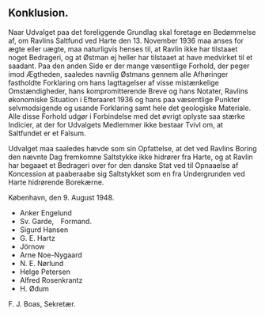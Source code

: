 ## Konklusion.

Naar Udvalget paa det foreliggende Grundlag skal foretage en Bedømmelse af, om Ravlins Saltfund ved Harte den 13. November 1936 maa anses for ægte eller uægte, maa naturligvis henses til, at Ravlin ikke har tilstaaet noget Bedrageri, og at Østman ej heller har tilstaaet at have medvirket til et saadant. Paa den anden Side er der mange væsentlige Forhold, der peger imod Ægtheden, saaledes navnlig Østmans gennem alle Afhøringer fastholdte Forklaring om hans Iagttagelser af visse mistænkelige Omstændigheder, hans kompromitterende Breve og hans Notater, Ravlins økonomiske Situation i Efteraaret 1936 og hans paa væsentlige Punkter selvmodsigende og usande Forklaring samt hele det geologiske Materiale. Alle disse Forhold udgør i Forbindelse med det øvrigt oplyste saa stærke Indicier, at der for Udvalgets Medlemmer ikke bestaar Tvivl om, at Saltfundet er et Falsum.

Udvalget maa saaledes hævde som sin Opfattelse, at det ved Ravlins Boring den nævnte Dag fremkomne Saltstykke ikke hidrører fra Harte, og at Ravlin har begaaet et Bedrageri over for den danske Stat ved til Opnaaelse af Koncession at paaberaabe sig Saltstykket som en fra Undergrunden ved Harte hidrørende Borekærne.

København, den 9. August 1948.

- Anker Engelund
- Sv. Garde, Formand.
- Sigurd Hansen
- G. E. Hartz
- Jörnow
- Arne Noe-Nygaard
- N. E. Nørlund
- Helge Petersen
- Alfred Rosenkrantz
- H. Ødum  

F. J. Boas, Sekretær.
